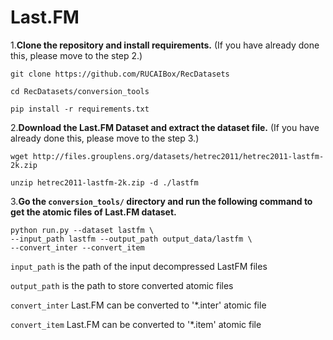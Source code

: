 # Last.FM

1.**Clone the repository and install requirements.** 
(If you have already done this, please move to the step 2.)

```
git clone https://github.com/RUCAIBox/RecDatasets

cd RecDatasets/conversion_tools

pip install -r requirements.txt
```

2.**Download the Last.FM Dataset and extract the dataset file.**
(If you have already done this, please move to the step 3.)

```
wget http://files.grouplens.org/datasets/hetrec2011/hetrec2011-lastfm-2k.zip

unzip hetrec2011-lastfm-2k.zip -d ./lastfm
```

3.**Go the ``conversion_tools/`` directory 
and run the following command to get the atomic files of Last.FM dataset.**

```
python run.py --dataset lastfm \
--input_path lastfm --output_path output_data/lastfm \
--convert_inter --convert_item
```

`input_path` is the path of the input decompressed LastFM files

`output_path` is the path to store converted atomic files

 `convert_inter` Last.FM can be converted to '*.inter' atomic file

`convert_item` Last.FM can be converted to '*.item' atomic file